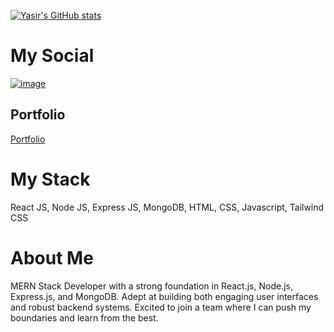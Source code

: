 [![Yasir's GitHub stats](https://github-readme-stats.vercel.app/api?username=developer-yasir)](https://github.com/anuraghazra/github-readme-stats)

# My Social 
<a href="https://www.linkedin.com/in/developer-yasir/">![image](https://github.com/developer-yasir/developer-yasir/assets/146189016/d2d107c4-4f0b-4508-94cd-57cb0d1b97d4) </a> 
<h2> Portfolio</h2>
<a href="https://yasirraees.thsite.top/">Portfolio</a> 

# My Stack  
React JS, Node JS, Express JS, MongoDB,  HTML, CSS, Javascript, Tailwind CSS

# About Me 
MERN Stack Developer with a strong foundation in React.js, Node.js, Express.js, and MongoDB. Adept at building both engaging user interfaces and robust backend systems. Excited to join a team where I can push my boundaries and learn from the best.
<!---
developer-yasir/developer-yasir is a ✨ special ✨ repository because its `README.md` (this file) appears on your GitHub profile.
You can click the Preview link to take a look at your changes.
--->
